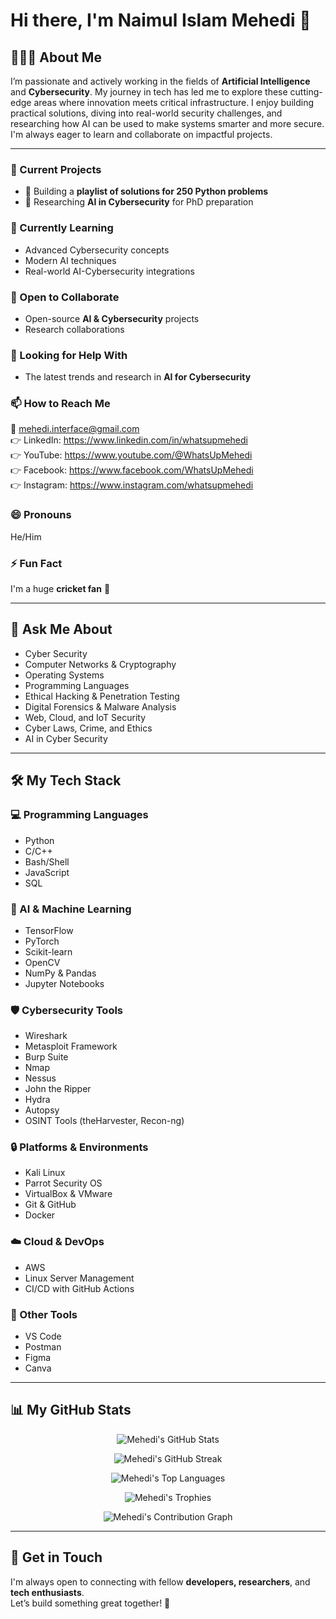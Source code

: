 # Hi there, I'm **Naimul Islam Mehedi** 👋

## 👨🏻‍💻 About Me
I’m passionate and actively working in the fields of **Artificial Intelligence** and **Cybersecurity**. My journey in tech has led me to explore these cutting-edge areas where innovation meets critical infrastructure. I enjoy building practical solutions, diving into real-world security challenges, and researching how AI can be used to make systems smarter and more secure. I'm always eager to learn and collaborate on impactful projects.

---

### 🔭 Current Projects  
- 🎯 Building a **playlist of solutions for 250 Python problems**  
- 🧠 Researching **AI in Cybersecurity** for PhD preparation

### 🌱 Currently Learning  
- Advanced Cybersecurity concepts  
- Modern AI techniques  
- Real-world AI-Cybersecurity integrations

### 👯 Open to Collaborate  
- Open-source **AI & Cybersecurity** projects  
- Research collaborations

### 🤔 Looking for Help With  
- The latest trends and research in **AI for Cybersecurity**

### 📫 How to Reach Me  
📧 mehedi.interface@gmail.com <br>
👉 LinkedIn: https://www.linkedin.com/in/whatsupmehedi <br>
👉 YouTube: https://www.youtube.com/@WhatsUpMehedi <br>
👉 Facebook: https://www.facebook.com/WhatsUpMehedi <br>
👉 Instagram: https://www.instagram.com/whatsupmehedi


### 😄 Pronouns  
He/Him

### ⚡ Fun Fact  
I'm a huge **cricket fan** 🏏 

---

## 💬 Ask Me About
- Cyber Security  
- Computer Networks & Cryptography  
- Operating Systems  
- Programming Languages  
- Ethical Hacking & Penetration Testing  
- Digital Forensics & Malware Analysis  
- Web, Cloud, and IoT Security  
- Cyber Laws, Crime, and Ethics  
- AI in Cyber Security

---

## 🛠️ My Tech Stack  

### 💻 Programming Languages  
- Python  
- C/C++  
- Bash/Shell  
- JavaScript  
- SQL  

### 🧠 AI & Machine Learning  
- TensorFlow  
- PyTorch  
- Scikit-learn  
- OpenCV  
- NumPy & Pandas  
- Jupyter Notebooks  

### 🛡️ Cybersecurity Tools  
- Wireshark  
- Metasploit Framework  
- Burp Suite  
- Nmap  
- Nessus  
- John the Ripper  
- Hydra  
- Autopsy  
- OSINT Tools (theHarvester, Recon-ng)

### 🔒 Platforms & Environments  
- Kali Linux  
- Parrot Security OS  
- VirtualBox & VMware  
- Git & GitHub  
- Docker  

### ☁️ Cloud & DevOps  
- AWS  
- Linux Server Management  
- CI/CD with GitHub Actions  

### 🧰 Other Tools  
- VS Code  
- Postman  
- Figma  
- Canva  

---

## 📊 My GitHub Stats

<p align="center">
  <img src="https://github-readme-stats.vercel.app/api?username=MehediAndInterface&show_icons=true&theme=tokyonight&hide_border=true" alt="Mehedi's GitHub Stats" />
</p>

<p align="center">
  <img src="https://github-readme-streak-stats.herokuapp.com/?user=MehediAndInterface&theme=tokyonight&hide_border=true" alt="Mehedi's GitHub Streak" />
</p>

<p align="center">
  <img src="https://github-readme-stats.vercel.app/api/top-langs/?username=MehediAndInterface&layout=compact&theme=tokyonight&hide_border=true" alt="Mehedi's Top Languages" />
</p>

<p align="center">
  <img src="https://github-profile-trophy.vercel.app/?username=MehediAndInterface&theme=darkhub&row=1&margin-w=10&margin-h=10" alt="Mehedi's Trophies" />
</p>

<p align="center">
  <img src="https://github-readme-activity-graph.vercel.app/graph?username=MehediAndInterface&theme=tokyo-night&hide_border=true" alt="Mehedi's Contribution Graph" />
</p>

---

## 🤝 Get in Touch  
I'm always open to connecting with fellow **developers, researchers**, and **tech enthusiasts**.  
Let’s build something great together! 🚀
